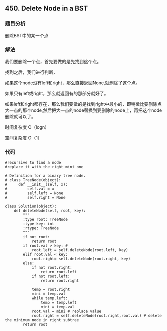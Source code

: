 ## 450. Delete Node in a BST


### 题目分析
删除BST中的某一个点


### 解法
我们要删除一个点，首先要做的是先找到这个点。

找到之后，我们进行判断，

如果这个node没有left和right，那么直接返回None,就删除了这个点。

如果只有left或right，那么就返回有的那部分就好了。

如果left和right都存在，那么我们要做的是找到right中最小的，即稍微比要删除点大一点的那个node,然后把大一点的node替换到要删除的node上，再把这个node删除就可以了。

时间复杂度 O（logn）

空间复杂度 O（1）

### 代码
```
#recursive to find a node
#replace it with the right mini one

# Definition for a binary tree node.
# class TreeNode(object):
#     def __init__(self, x):
#         self.val = x
#         self.left = None
#         self.right = None

class Solution(object):
    def deleteNode(self, root, key):
        """
        :type root: TreeNode
        :type key: int
        :rtype: TreeNode
        """
        if not root: 
            return root
        if root.val > key: #
            root.left = self.deleteNode(root.left, key)
        elif root.val < key: 
            root.right= self.deleteNode(root.right, key)
        else: 
            if not root.right: 
                return root.left
            if not root.left: 
                return root.right

            temp = root.right
            mini = temp.val
            while temp.left:
                temp = temp.left
                mini = temp.val
            root.val = mini # replace value
            root.right = self.deleteNode(root.right,root.val) # delete the minimum node in right subtree
        return root
```
